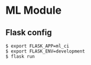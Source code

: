 # ML Module

## Flask config

```
$ export FLASK_APP=ml_ci
$ export FLASK_ENV=development
$ flask run
```